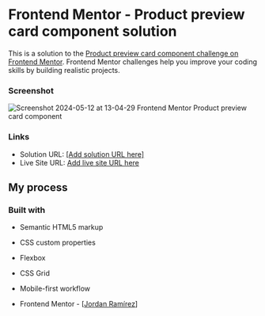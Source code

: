 # Frontend Mentor - Product preview card component solution

This is a solution to the [Product preview card component challenge on Frontend Mentor](https://www.frontendmentor.io/challenges/product-preview-card-component-GO7UmttRfa). Frontend Mentor challenges help you improve your coding skills by building realistic projects. 

### Screenshot

![Screenshot 2024-05-12 at 13-04-29 Frontend Mentor Product preview card component](https://github.com/RamirezJordan/product-preview-card-FM/assets/167382330/fe652fdf-08e6-4995-98b7-7d958f87acef)


### Links

- Solution URL: [[Add solution URL here]](https://github.com/RamirezJordan/product-preview-card-FM)
- Live Site URL: [Add live site URL here]((https://product-preview-card-fmd.netlify.app/))

## My process

### Built with

- Semantic HTML5 markup
- CSS custom properties
- Flexbox
- CSS Grid
- Mobile-first workflow

- Frontend Mentor - [[Jordan Ramírez]((https://www.frontendmentor.io/profile/RamirezJordan))]
